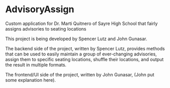 # AdvisoryAssign
Custom application for Dr. Marti Quitnero of Sayre High School that fairly assigns advisories to seating locations

This project is being developed by Spencer Lutz and John Gunasar.

The backend side of the project, written by Spencer Lutz, provides methods that can be used to easily maintain a group of ever-changing advisories, assign them to specific seating locations, shuffle their locations, and output the result in multiple formats.

The frontend/UI side of the project, written by John Gunasar, (John put some explanation here).
